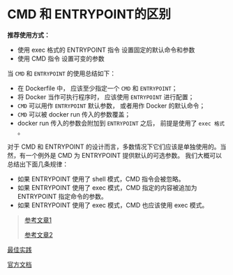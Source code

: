# CMD 和 ENTRYPOINT的区别

**推荐使用方式：**

- 使用 exec 格式的 ENTRYPOINT 指令 设置固定的默认命令和参数
- 使用 CMD 指令 设置可变的参数



当 `CMD` 和 `ENTRYPOINT` 的使用总结如下：

- 在 Dockerfile 中， 应该至少指定一个 `CMD` 和 `ENTRYPOINT`；
- 将 Docker 当作可执行程序时， 应该使用 `ENTRYPOINT` 进行配置；
- `CMD` 可以用作 `ENTRYPOINT` 默认参数， 或者用作 Docker 的默认命令；
- `CMD` 可以被 docker run 传入的参数覆盖；
- docker run 传入的参数会附加到 `ENTRYPOINT` 之后， 前提是使用了 `exec 格式` 。

对于 CMD 和 ENTRYPOINT 的设计而言，多数情况下它们应该是单独使用的。当然，有一个例外是 CMD 为 ENTRYPOINT 提供默认的可选参数。
我们大概可以总结出下面几条规律：

* 如果 ENTRYPOINT 使用了 shell 模式，CMD 指令会被忽略。
* 如果 ENTRYPOINT 使用了 exec 模式，CMD 指定的内容被追加为 ENTRYPOINT 指定命令的参数。
* 如果 ENTRYPOINT 使用了 exec 模式，CMD 也应该使用 exec 模式。



> [参考文章1](https://beginor.github.io/2017/10/21/dockerfile-cmd-and-entripoint.html)
>
> [参考文章2](https://www.cnblogs.com/sparkdev/p/8461576.html)



[最佳实践](https://docs.docker.com/develop/develop-images/dockerfile_best-practices/)

[官方文档](https://docs.docker.com/engine/reference/builder/)